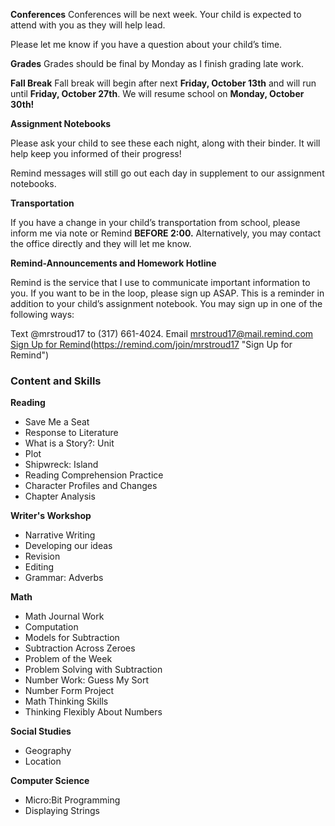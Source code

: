**Conferences**
Conferences will be next week. Your child is expected to attend with you as they will help lead.

Please let me know if you have a question about your child’s time.

**Grades**
Grades should be final by Monday as I finish grading late work.

**Fall Break**
Fall break will begin after next **Friday, October 13th** and will run until **Friday, October 27th**. We will resume school on **Monday, October 30th!**

**Assignment Notebooks** 

Please ask your child to see these each night, along with their binder. It will help keep you informed of their progress!

Remind messages will still go out each day in supplement to our assignment notebooks.

**Transportation**

If you have a change in your child’s transportation from school, please inform me via note or Remind **BEFORE 2:00.** Alternatively, you may contact the office directly and they will let me know.

**Remind-Announcements and Homework Hotline**

Remind is the service that I use to communicate important information to you. If you want to be in the loop, please sign up ASAP. This is a reminder in addition to your child’s assignment notebook. You may sign up in one of the following ways:

Text @mrstroud17 to (317) 661-4024.
Email mrstroud17@mail.remind.com
[Sign Up for Remind](#)(https://remind.com/join/mrstroud17 "Sign Up for Remind")

### Content and Skills

**Reading**
* Save Me a Seat
* Response to Literature
* What is a Story?: Unit
* Plot
* Shipwreck: Island
* Reading Comprehension Practice
* Character Profiles and Changes
* Chapter Analysis

**Writer's Workshop** 
* Narrative Writing
* Developing our ideas
* Revision
* Editing
* Grammar: Adverbs

**Math**
* Math Journal Work
* Computation
* Models for Subtraction
* Subtraction Across Zeroes
* Problem of the Week
* Problem Solving with Subtraction
* Number Work: Guess My Sort
* Number Form Project
* Math Thinking Skills
* Thinking Flexibly About Numbers

**Social Studies**
* Geography
* Location

**Computer Science**
* Micro:Bit Programming
* Displaying Strings
